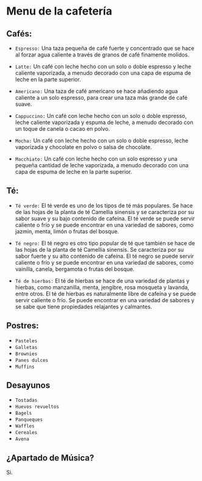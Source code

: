 # Menu de la cafetería

## Cafés:

- `Espresso:` Una taza pequeña de café fuerte y concentrado que se hace al forzar agua caliente a través de granos de café finamente molidos.

- `Latte:` Un café con leche hecho con un solo o doble espresso y leche caliente vaporizada, a menudo decorado con una capa de espuma de leche en la parte superior.

- `Americano:` Una taza de café americano se hace añadiendo agua caliente a un solo espresso, para crear una taza más grande de café suave.

- `Cappuccino:` Un café con leche hecho con un solo o doble espresso, leche caliente vaporizada y espuma de leche, a menudo decorado con un toque de canela o cacao en polvo.

- `Mocha:` Un café con leche hecho con un solo o doble espresso, leche vaporizada y chocolate en polvo o salsa de chocolate.

- `Macchiato:` Un café con leche hecho con un solo espresso y una pequeña cantidad de leche vaporizada, a menudo decorado con una capa de espuma de leche en la parte superior.

## Té:

- `Té verde:` El té verde es uno de los tipos de té más populares. Se hace de las hojas de la planta de té Camellia sinensis y se caracteriza por su sabor suave y su bajo contenido de cafeína. El té verde se puede servir caliente o frío y se puede encontrar en una variedad de sabores, como jazmín, menta, limón o frutas del bosque.

- `Té negro:` El té negro es otro tipo popular de té que también se hace de las hojas de la planta de té Camellia sinensis. Se caracteriza por su sabor fuerte y su alto contenido de cafeína. El té negro se puede servir caliente o frío y se puede encontrar en una variedad de sabores, como vainilla, canela, bergamota o frutas del bosque.

- `Té de hierbas:` El té de hierbas se hace de una variedad de plantas y hierbas, como manzanilla, menta, jengibre, rosa mosqueta y lavanda, entre otros. El té de hierbas es naturalmente libre de cafeína y se puede servir caliente o frío. Se puede encontrar en una variedad de sabores y se sabe que tiene propiedades relajantes y calmantes.

## Postres:

- `Pasteles`
- `Galletas`
- `Brownies`
- `Panes dulces`
- `Muffins`

## Desayunos

- `Tostadas`
- `Huevos revueltos`
- `Bagels`
- `Panqueques`
- `Waffles`
- `Cereales`
- `Avena`

## ¿Apartado de Música?

Si.